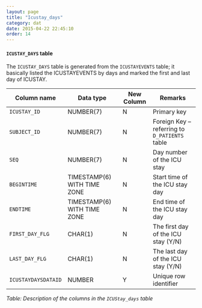 ```yaml
---
layout: page
title: "Icustay_days"
category: dat
date: 2015-04-22 22:45:10
order: 14
---
```


#### ```ICUSTAY_DAYS``` table

The ```ICUSTAY_DAYS``` table is generated from the ```ICUSTAYEVENTS``` table; it basically listed the ICUSTAYEVENTS by days and marked the first and last day of ICUSTAY.

Column name | Data type | New Column | Remarks
--- | --- | --- | ---
```ICUSTAY_ID``` | NUMBER(7) | N | Primary key
```SUBJECT_ID``` | NUMBER(7) | N | Foreign Key – referring to ```D_PATIENTS``` table
```SEQ``` | NUMBER(7) | N | Day number of the ICU stay
```BEGINTIME``` | TIMESTAMP(6) WITH TIME ZONE | N | Start time of the ICU stay day
```ENDTIME``` | TIMESTAMP(6) WITH TIME ZONE | N | End time of the ICU stay day
```FIRST_DAY_FLG``` | CHAR(1) | N | The first day of the ICU stay (Y/N)
```LAST_DAY_FLG``` | CHAR(1) | N | The last day of the ICU stay (Y/N)
```ICUSTAYDAYSDATAID``` | NUMBER | Y | Unique row identifier

*Table: Description of the columns in the ```ICUStay_days``` table*